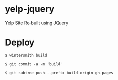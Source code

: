 # yelp-jquery

Yelp Site Re-built using JQuery


# Deploy

    $ wintersmith build

    $ git commit -a -m 'build'

    $ git subtree push --prefix build origin gh-pages